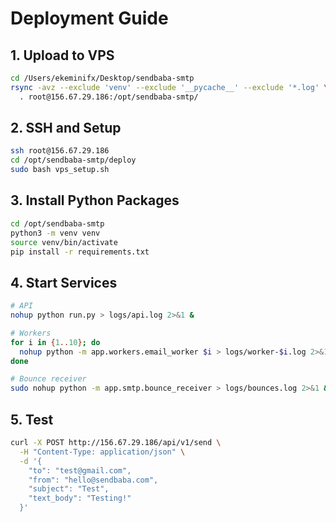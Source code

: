 # Deployment Guide

## 1. Upload to VPS
```bash
cd /Users/ekeminifx/Desktop/sendbaba-smtp
rsync -avz --exclude 'venv' --exclude '__pycache__' --exclude '*.log' \
  . root@156.67.29.186:/opt/sendbaba-smtp/
```

## 2. SSH and Setup
```bash
ssh root@156.67.29.186
cd /opt/sendbaba-smtp/deploy
sudo bash vps_setup.sh
```

## 3. Install Python Packages
```bash
cd /opt/sendbaba-smtp
python3 -m venv venv
source venv/bin/activate
pip install -r requirements.txt
```

## 4. Start Services
```bash
# API
nohup python run.py > logs/api.log 2>&1 &

# Workers
for i in {1..10}; do
  nohup python -m app.workers.email_worker $i > logs/worker-$i.log 2>&1 &
done

# Bounce receiver
sudo nohup python -m app.smtp.bounce_receiver > logs/bounces.log 2>&1 &
```

## 5. Test
```bash
curl -X POST http://156.67.29.186/api/v1/send \
  -H "Content-Type: application/json" \
  -d '{
    "to": "test@gmail.com",
    "from": "hello@sendbaba.com",
    "subject": "Test",
    "text_body": "Testing!"
  }'
```
